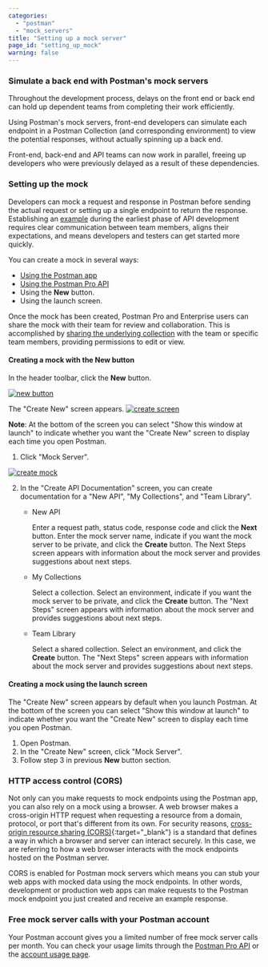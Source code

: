 ```yaml
---
categories:
  - "postman"
  - "mock_servers"
title: "Setting up a mock server"
page_id: "setting_up_mock"
warning: false
---
```


### Simulate a back end with Postman's mock servers

Throughout the development process, delays on the front end or back end can hold up dependent teams from completing their work efficiently.  

Using Postman's mock servers, front-end developers can simulate each endpoint in a Postman Collection (and corresponding environment) to view the potential responses, without actually spinning up a back end.

Front-end, back-end and API teams can now work in parallel, freeing up developers who were previously delayed as a result of these dependencies.

### Setting up the mock

Developers can mock a request and response in Postman before sending the actual request or setting up a single endpoint to return the response. Establishing an [example](/docs/postman/collections/examples) during the earliest phase of API development requires clear communication between team members, aligns their expectations, and means developers and testers can get started more quickly.

You can create a mock in several ways: 
* [Using the Postman app](/docs/postman/mock_servers/mocking_with_examples)
* [Using the Postman Pro API](/docs/postman/mock_servers/mock_with_api)
* Using the **New** button.
* Using the launch screen. 
  
Once the mock has been created, Postman Pro and Enterprise users can share the mock with their team for review and collaboration. This is accomplished by [sharing the underlying collection](/docs/postman/team_library/sharing#sharing-collections) with the team or specific team members, providing permissions to edit or view.


#### Creating a mock with the New button

In the header toolbar, click the **New** button.

[![new button](https://s3.amazonaws.com/postman-static-getpostman-com/postman-docs/HeaderToolBar.png)](https://s3.amazonaws.com/postman-static-getpostman-com/postman-docs/HeaderToolBar.png)

The "Create New" screen appears.
[![create screen](https://s3.amazonaws.com/postman-static-getpostman-com/postman-docs/create_new_screen.png)](https://s3.amazonaws.com/postman-static-getpostman-com/postman-docs/create_new_screen.png)

**Note**: At the bottom of the screen you can select "Show this window at launch" to indicate whether you want the "Create New" screen to display each time you open Postman.

1. Click "Mock Server".

[![create mock](https://s3.amazonaws.com/postman-static-getpostman-com/postman-docs/create_mock.png)](https://s3.amazonaws.com/postman-static-getpostman-com/postman-docs/create_mock.png)


2. In the "Create API Documentation" screen, you can create documentation for a "New API", "My Collections", and "Team Library". 
   * New API
     
     Enter a request path, status code, response code and click the **Next** button.
     Enter the mock server name, indicate if you want the mock server to be private, and click the **Create** button.
     The Next Steps screen appears with information about the mock server and provides suggestions about next steps.
   * My Collections
   
     Select a collection.
     Select an environment, indicate if you want the mock server to be private, and click the **Create** button.
     The "Next Steps" screen appears with information about the mock server and provides suggestions about next steps.
   * Team Library
   
     Select a shared collection.
     Select an environment, and click the **Create** button.
     The "Next Steps" screen appears with information about the mock server and provides suggestions about next steps.
     
#### Creating a mock using the launch screen

The "Create New" screen appears by default when you launch Postman. At the bottom of the screen you can select "Show this window at launch" to indicate whether you want the "Create New" screen to display each time you open Postman.

1. Open Postman.
2. In the "Create New" screen, click "Mock Server".
3. Follow step 3 in previous **New** button section. 

### HTTP access control (CORS)

Not only can you make requests to mock endpoints using the Postman app, you can also rely on a mock using a browser. A web browser makes a cross-origin HTTP request when requesting a resource from a domain, protocol, or port that's different from its own. For security reasons, [cross-origin resource sharing (CORS)](https://developer.mozilla.org/en-US/docs/Web/HTTP/Access_control_CORS){:target="_blank"} is a standard that defines a way in which a browser and server can interact securely. In this case, we are referring to how a web browser interacts with the mock endpoints hosted on the Postman server.

CORS is enabled for Postman mock servers which means you can stub your web apps with mocked data using the mock endpoints. In other words, development or production web apps can make requests to the Postman mock endpoint you just created and receive an example response.

### Free mock server calls with your Postman account

Your Postman account gives you a limited number of free mock server calls per month. You can check your usage limits through the [Postman Pro API](https://docs.api.getpostman.com) or the [account usage page](https://go.pstmn.io/postman-account-limits).
